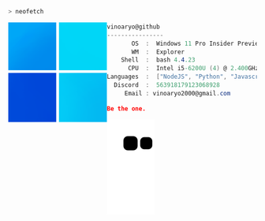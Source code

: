 ```zsh
> neofetch
```
<img align="left" src="https://github.com/vinoaryo/vinoaryo/blob/main/assets/logo.png" alt="logo.png" width="200" /> 

```csharp
vinoaryo@github
----------------
       OS  :  Windows 11 Pro Insider Preview x86_64
       WM  :  Explorer
    Shell  :  bash 4.4.23
      CPU  :  Intel i5-6200U (4) @ 2.400GHz
Languages  :  ["NodeJS", "Python", "Javascript", "C#", "Laravel"]
  Discord  :  563918179123068928
     Email : vinoaryo2000@gmail.com
```
```json
Be the one.
```

<a href="https://github.com/vinoaryo" target="_blank"><img src="https://github.com/vinoaryo/vinoaryo/blob/output/github-contribution-grid-snake.svg" alt="sneke"></a>
